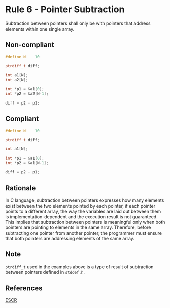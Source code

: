 # Rule 6 - Pointer Subtraction

Subtraction between pointers shall only be with pointers that address elements within one single array.

## Non-compliant

```c
#define N    10

ptrdiff_t diff;

int a1[N];
int a2[N];

int *p1 = &a1[0];
int *p2 = &a2[N-1];

diff = p2 - p1; 
```

## Compliant

```c
#define N    10

ptrdiff_t diff;

int a1[N];

int *p1 = &a1[0];
int *p2 = &a1[N-1];

diff = p2 - p1; 
```

## Rationale

In C language, subtraction between pointers expresses how many elements exist between the two elements pointed by each pointer, if each pointer points to a different array, the way the variables are laid out between them is implementation-dependent and the execution result is not guaranteed. This implies that subtraction between pointers is meaningful only when both pointers are pointing to elements in the same array. Therefore, before subtracting one pointer from another pointer, the programmer must ensure that both pointers are addressing elements of the same array.

## Note

`ptrdiff_t` used in the examples above is a type of result of subtraction between pointers defined in `stddef.h`.

## References

[ESCR](../references.md#escr)
